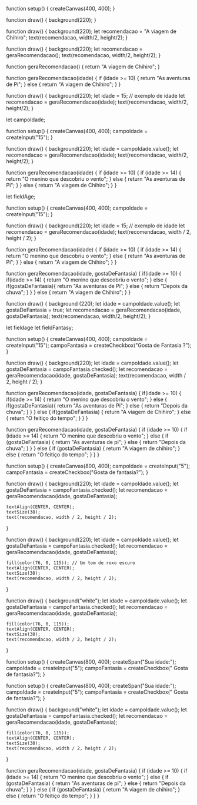 function setup() {
  createCanvas(400, 400);
}

function draw() {
  background(220);
}

function draw() {
    background(220);
    let recomendacao = "A viagem de Chihiro";
    text(recomendacao, width/2, height/2);
}

function draw() {
    background(220);
    let recomendacao = geraRecomendacao();
    text(recomendacao, width/2, height/2);
}

function geraRecomendacao() {
  return "A viagem de Chihiro";
}

function geraRecomendacao(idade) {
    if (idade >= 10) {
        return "As aventuras de Pi";
    } else {
        return "A viagem de Chihiro";
    }
}

function draw() {
    background(220);
    let idade = 15; // exemplo de idade
    let recomendacao = geraRecomendacao(idade);
    text(recomendacao, width/2, height/2);
}

let campoIdade;

function setup() {
    createCanvas(400, 400);
    campoIdade = createInput("15");
}

function draw() {
    background(220);
    let idade = campoIdade.value();
    let recomendacao = geraRecomendacao(idade);
    text(recomendacao, width/2, height/2);
}

function geraRecomendacao(idade) {
    if (idade >= 10) {
        if (idade >= 14) {
            return "O menino que descobriu o vento";
        } else {
            return "As aventuras de Pi";
        }
    } else {
        return "A viagem de Chihiro";
    }
}

let fieldAge;

function setup() {
  createCanvas(400, 400);
  campoIdade = createInput("15");
}

function draw() {
  background(220);
  let idade = 15; // exemplo de idade
  let recomendacao = geraRecomendacao(idade);
  text(recomendacao, width / 2, height / 2);
}

function geraRecomendacao(idade) {
  if (idade >= 10) {
    if (idade >= 14) {
      return "O menino que descobriu o vento";
    } else {
      return "As aventuras de Pi";
    }
  } else {
    return "A viagem de Chihiro";
  }
}

function geraRecomendacao(idade, gostaDeFantasia) {
    if(idade >= 10) {
        if(idade >= 14) {
            return "O menino que descobriu o vento";
        } else {
            if(gostaDeFantasia){
                return "As aventuras de Pi";
            } else {
                return "Depois da chuva";
            }
        }
    } else {
        return "A viagem de Chihiro";
    }
}


function draw() {
    background (220);
    let idade = campoIdade.value();
    let gostaDeFantasia = true;
    let recomendacao = geraRecomendacao(idade, gostaDeFantasia);
    text(recomendacao, width/2, height/2);
}

let fieldage
let fieldFantasy;

function setup() {
    createCanvas(400, 400);
    campoIdade = createInput("15");
    campoFantasia = createCheckbox("Gosta de Fantasia ?");
}

function draw() {
    background(220);
    let idade = campoIdade.value();
    let gostaDeFantasia = campoFantasia.checked();
    let recomendacao = geraRecomendacao(idade, gostaDeFantasia);
    text(recomendacao, width / 2, height / 2);
}

function geraRecomendacao(idade, gostaDeFantasia) {
    if(idade >= 10) {
        if(idade >= 14) {
            return "O menino que descobriu o vento";
        } else {
            if(gostaDeFantasia){
                return "As aventuras de Pi";
            } else {
                return "Depois da chuva";
            }
        }
    } else {
        if(gostaDeFantasia) {
            return "A viagem de Chihiro";
        } else {
            return "O feitiço do tempo";
        }
    }
}

function geraRecomendacao(idade, gostaDeFantasia) {
    if (idade >= 10) {
        if (idade >= 14) {
            return "O menino que descobriu o vento";
        } else {
            if (gostaDeFantasia) {
                return "As aventuras de pi";
            } else {
                return "Depois da chuva";
            }
        }
    } else {
        if (gostaDeFantasia) {
            return "A viagem de chihiro";
        } else {
            return "O feitiço do tempo";
        }
    }
}

function setup() {
    createCanvas(800, 400);
    campoIdade = createInput("5");
    campoFantasia = createCheckbox("Gosta de fantasia?");
}

function draw() {
    background(220);
    let idade = campoIdade.value();
    let gostaDeFantasia = campoFantasia.checked();
    let recomendacao = geraRecomendacao(idade, gostaDeFantasia);

    textAlign(CENTER, CENTER);
    textSize(38);
    text(recomendacao, width / 2, height / 2);
}

function draw() {
    background(220);
    let idade = campoIdade.value();
    let gostaDeFantasia = campoFantasia.checked();
    let recomendacao = geraRecomendacao(idade, gostaDeFantasia);

    fill(color(76, 0, 115)); // Um tom de roxo escuro
    textAlign(CENTER, CENTER);
    textSize(38);
    text(recomendacao, width / 2, height / 2);
}

function draw() {
    background("white");
    let idade = campoIdade.value();
    let gostaDeFantasia = campoFantasia.checked();
    let recomendacao = geraRecomendacao(idade, gostaDeFantasia);

    fill(color(76, 0, 115));
    textAlign(CENTER, CENTER);
    textSize(38);
    text(recomendacao, width / 2, height / 2);
}

function setup() {
    createCanvas(800, 400);
    createSpan("Sua idade:");
    campoIdade = createInput("5");
    campoFantasia = createCheckbox(" Gosta de fantasia?");
}

function setup() {
    createCanvas(800, 400);
    createSpan("Sua idade:");
    campoIdade = createInput("5");
    campoFantasia = createCheckbox(" Gosta de fantasia?");
}

function draw() {
    background("white");
    let idade = campoIdade.value();
    let gostaDeFantasia = campoFantasia.checked();
    let recomendacao = geraRecomendacao(idade, gostaDeFantasia);

    fill(color(76, 0, 115));
    textAlign(CENTER, CENTER);
    textSize(38);
    text(recomendacao, width / 2, height / 2);
}

function geraRecomendacao(idade, gostaDeFantasia) {
    if (idade >= 10) {
        if (idade >= 14) {
            return "O menino que descobriu o vento";
        } else {
            if (gostaDeFantasia) {
                return "As aventuras de pi";
            } else {
                return "Depois da chuva";
            }
        }
    } else {
        if (gostaDeFantasia) {
            return "A viagem de chihiro";
        } else {
            return "O feitiço do tempo";
        }
    }
}

